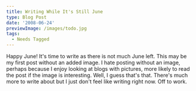 ```yaml
---
title: Writing While It's Still June
type: Blog Post
date: '2008-06-24'
previewImage: /images/todo.jpg
tags:
  - Needs Tagged
---
```

Happy June! It's time to write as there is not much June left. This may be my first post without an added image. I hate posting without an image, perhaps because I enjoy looking at blogs with pictures, more likely to read the post if the image is interesting. Well, I guess that's that. There's much more to write about but I just don't feel like writing right now. Off to work.
